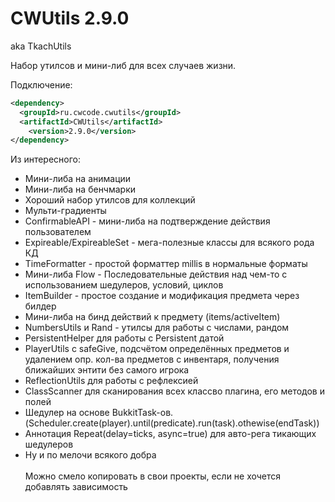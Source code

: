 # CWUtils 2.9.0
aka TkachUtils

Набор утилсов и мини-либ для всех случаев жизни.

Подключение:
```xml
<dependency>
  <groupId>ru.cwcode.cwutils</groupId>
  <artifactId>CWUtils</artifactId>
    <version>2.9.0</version>
</dependency>
```

Из интересного:
- Мини-либа на анимации
- Мини-либа на бенчмарки
- Хороший набор утилсов для коллекций
- Мульти-градиенты
- ConfirmableAPI - мини-либа на подтверждение действия пользователем
- Expireable/ExpireableSet - мега-полезные классы для всякого рода КД
- TimeFormatter - простой форматтер millis в нормальные форматы
- Мини-либа Flow - Последовательные действия над чем-то с использованием шедулеров, условий, циклов
- ItemBuilder - простое создание и модификация предмета через билдер
- Мини-либа на бинд действий к предмету (items/activeItem)
- NumbersUtils и Rand - утилсы для работы с числами, рандом
- PersistentHelper для работы с Persistent датой
- PlayerUtils с safeGive, подсчётом определённых предметов и удалением опр. кол-ва предметов с инвентаря, получения ближайших энтити без самого игрока
- ReflectionUtils для работы с рефлексией
- ClassScanner для сканирования всех классво плагина, его методов и полей
- Шедулер на основе BukkitTask-ов. (Scheduler.create(player).until(predicate).run(task).othewise(endTask))
- Аннотация Repeat(delay=ticks, async=true) для авто-рега тикающих шедулеров
- Ну и по мелочи всякого добра
<br><br>
Можно смело копировать в свои проекты, если не хочется добавлять зависимость
